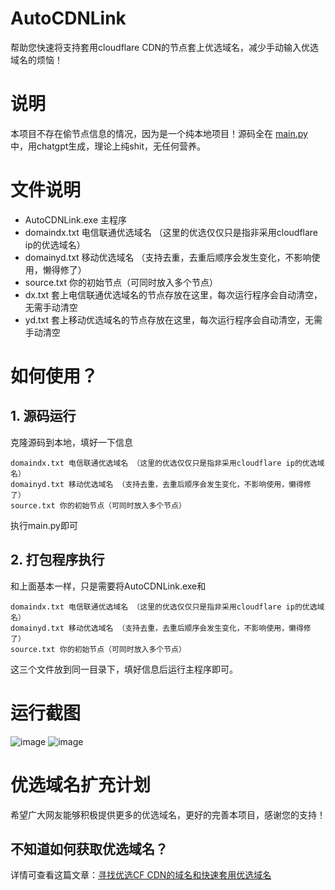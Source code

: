 # AutoCDNLink
帮助您快速将支持套用cloudflare CDN的节点套上优选域名，减少手动输入优选域名的烦恼！

# 说明
本项目不存在偷节点信息的情况，因为是一个纯本地项目！源码全在 [main.py](https://github.com/snakexgc/AutoCDNLink/blob/main/main.py) 中，用chatgpt生成，理论上纯shit，无任何营养。 

# 文件说明
- AutoCDNLink.exe 主程序
- domaindx.txt 电信联通优选域名 （这里的优选仅仅只是指非采用cloudflare ip的优选域名）
- domainyd.txt 移动优选域名 （支持去重，去重后顺序会发生变化，不影响使用，懒得修了）
- source.txt 你的初始节点（可同时放入多个节点）
- dx.txt 套上电信联通优选域名的节点存放在这里，每次运行程序会自动清空，无需手动清空
- yd.txt 套上移动优选域名的节点存放在这里，每次运行程序会自动清空，无需手动清空

 
# 如何使用？
## 1. 源码运行
克隆源码到本地，填好一下信息
```
domaindx.txt 电信联通优选域名 （这里的优选仅仅只是指非采用cloudflare ip的优选域名）
domainyd.txt 移动优选域名 （支持去重，去重后顺序会发生变化，不影响使用，懒得修了）
source.txt 你的初始节点（可同时放入多个节点）
```
执行main.py即可 

## 2. 打包程序执行
和上面基本一样，只是需要将AutoCDNLink.exe和
```
domaindx.txt 电信联通优选域名 （这里的优选仅仅只是指非采用cloudflare ip的优选域名）
domainyd.txt 移动优选域名 （支持去重，去重后顺序会发生变化，不影响使用，懒得修了）
source.txt 你的初始节点（可同时放入多个节点）
```
这三个文件放到同一目录下，填好信息后运行主程序即可。 

# 运行截图
![image](https://github.com/snakexgc/AutoCDNLink/assets/78722169/ef7d2c87-02c7-4206-8255-e164f031ab2b)
![image](https://github.com/snakexgc/AutoCDNLink/assets/78722169/f1db68fe-d34c-4185-93c6-63f5b2c4da2b) 

# 优选域名扩充计划
希望广大网友能够积极提供更多的优选域名，更好的完善本项目，感谢您的支持！ 
## 不知道如何获取优选域名？
详情可查看这篇文章：[寻找优选CF CDN的域名和快速套用优选域名](https://snakexgc.link/article/231013) 

